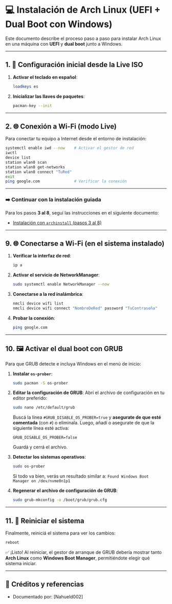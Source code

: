 # 💻 Instalación de Arch Linux (UEFI + Dual Boot con Windows)

Este documento describe el proceso paso a paso para instalar Arch Linux en una máquina con **UEFI** y **dual boot** junto a Windows.

---

## 1. 🐧 Configuración inicial desde la Live ISO

1.  **Activar el teclado en español**:
    ```bash
    loadkeys es
    ```

2.  **Inicializar las llaves de paquetes**:
    ```bash
    pacman-key --init
    ```

---

## 2. 🌐 Conexión a Wi-Fi (modo Live)

Para conectar tu equipo a Internet desde el entorno de instalación:

```bash
systemctl enable iwd --now    # Activar el gestor de red
iwctl
device list
station wlan0 scan
station wlan0 get-networks
station wlan0 connect "TuRed"
exit
ping google.com               # Verificar la conexión
```

-----

### ➡️ Continuar con la instalación guiada

Para los pasos **3 al 8**, seguí las instrucciones en el siguiente documento:

* [Instalación con `archinstall` (pasos 3 al 8)](archinstall.md)
-----

## 9\. 🌐 Conectarse a Wi-Fi (en el sistema instalado)

1.  **Verificar la interfaz de red**:

    ```bash
    ip a
    ```

2.  **Activar el servicio de NetworkManager**:

    ```bash
    sudo systemctl enable NetworkManager --now
    ```

3.  **Conectarse a la red inalámbrica**:

    ```bash
    nmcli device wifi list
    nmcli device wifi connect "NombreDeRed" password "TuContraseña"
    ```

4.  **Probar la conexión**:

    ```bash
    ping google.com
    ```

-----

## 10\. 🖼️ Activar el dual boot con GRUB

Para que GRUB detecte e incluya Windows en el menú de inicio:

1.  **Instalar `os-prober`**:

    ```bash
    sudo pacman -S os-prober
    ```

2.  **Editar la configuración de GRUB**:
    Abrí el archivo de configuración en tu editor preferido:

    ```bash
    sudo nano /etc/default/grub
    ```

    Buscá la línea `#GRUB_DISABLE_OS_PROBER=true` y **asegurate de que esté comentada** (con `#`) o eliminala. Luego, añadí o asegurate de que la siguiente línea esté activa:

    ```
    GRUB_DISABLE_OS_PROBER=false
    ```

    Guardá y cerrá el archivo.

3.  **Detectar los sistemas operativos**:

    ```bash
    sudo os-prober
    ```

    Si todo va bien, verás un resultado similar a: `Found Windows Boot Manager on /dev/nvme0n1p1`

4.  **Regenerar el archivo de configuración de GRUB**:

    ```bash
    sudo grub-mkconfig -o /boot/grub/grub.cfg
    ```

-----

## 11\. 🔄 Reiniciar el sistema

Finalmente, reiniciá el sistema para ver los cambios:

```bash
reboot
```

✅ ¡Listo\! Al reiniciar, el gestor de arranque de GRUB debería mostrar tanto **Arch Linux** como **Windows Boot Manager**, permitiéndote elegir qué sistema iniciar.

---

## 📁 Créditos y referencias

* Documentado por: \[Nahueld002]